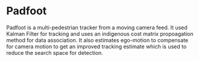 # Padfoot

Padfoot is a multi-pedestrian tracker from a moving camera feed. It used Kalman Filter for tracking and uses an indigenous cost matrix propoagation method for data association. 
It also estimates ego-motion to compensate for camera motion to get an improved tracking estimate which is used to reduce the search space for detection.
